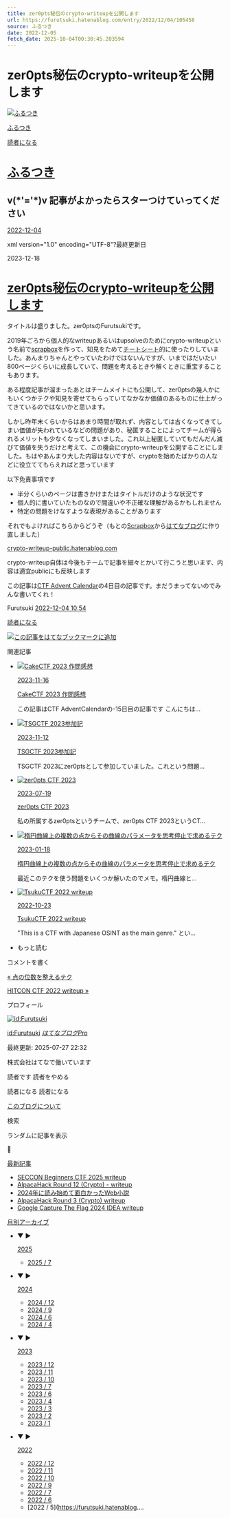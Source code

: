 ```yaml
---
title: zer0pts秘伝のcrypto-writeupを公開します
url: https://furutsuki.hatenablog.com/entry/2022/12/04/105458
source: ふるつき
date: 2022-12-05
fetch_date: 2025-10-04T00:30:45.203594
---
```


# zer0pts秘伝のcrypto-writeupを公開します

[![ふるつき](https://cdn.image.st-hatena.com/image/square/22d94d91fe8214e59637e6fa6173edbe2edc56c6/backend=imagemagick;height=128;version=1;width=128/https%3A%2F%2Fcdn.user.blog.st-hatena.com%2Fblog_custom_icon%2F96439929%2F1745809789466802)](https://furutsuki.hatenablog.com/)

[ふるつき](https://furutsuki.hatenablog.com/)

[読者になる](https://blog.hatena.ne.jp/Furutsuki/furutsuki.hatenablog.com/subscribe?utm_medium=button&utm_campaign=subscribe_blog&utm_source=blogs_topright_button)

# [ふるつき](https://furutsuki.hatenablog.com/)

## v(\*'='\*)v 記事がよかったらスターつけていってください

[2022-12-04](https://furutsuki.hatenablog.com/archive/2022/12/04)

xml version="1.0" encoding="UTF-8"?最終更新日

2023-12-18

# [zer0pts秘伝のcrypto-writeupを公開します](https://furutsuki.hatenablog.com/entry/2022/12/04/105458)

タイトルは盛りました。zer0ptsのFurutsukiです。

2019年ごろから個人的なwriteupあるいはupsolveのためにcrypto-writeupという名前で[scrapbox](https://d.hatena.ne.jp/keyword/scrapbox)を作って、知見をためて[チートシート](https://d.hatena.ne.jp/keyword/%EF%BF%BD%EF%BF%BD%EF%BF%BD%EF%BF%BD%EF%BF%BD%C8%A5%EF%BF%BD%EF%BF%BD%EF%BF%BD%EF%BF%BD%EF%BF%BD)的に使ったりしていました。あんまりちゃんとやっていたわけではないんですが、いまではだいたい800ページくらいに成長していて、問題を考えるときや解くときに重宝することもあります。

ある程度記事が溜まったあとはチームメイトにも公開して、zer0ptsの幾人かにもいくつかテクや知見を寄せてもらっていてなかなか価値のあるものに仕上がってきているのではないかと思います。

しかし昨年末くらいからはあまり時間が取れず、内容としては古くなってきてしまい価値が失われているなどの問題があり、秘匿することによってチームが得られるメリットも少なくなってしまいました。これ以上秘匿していてもだんだん滅びて価値を失うだけと考えて、この機会にcrypto-writeupを公開することにしました。もはやあんまり大した内容はないですが、cryptoを始めたばかりの人などに役立ててもらえればと思っています

以下免責事項です

* 半分くらいのページは書きかけまたはタイトルだけのような状況です
* 個人的に書いていたものなので間違いや不正確な理解があるかもしれません
* 特定の問題をけなすような表現があることがあります

それでもよければこちらからどうぞ（もとの[Scrapbox](https://d.hatena.ne.jp/keyword/Scrapbox)から[はてなブログ](https://d.hatena.ne.jp/keyword/%EF%BF%BD%CF%A4%C6%A4%CA%A5%D6%A5%EF%BF%BD%EF%BF%BD%EF%BF%BD)に作り直しました）

[crypto-writeup-public.hatenablog.com](https://crypto-writeup-public.hatenablog.com/)

crypto-writeup自体は今後もチームで記事を細々とかいて行こうと思います、内容は適宜publicにも反映します

この記事は[CTF Advent Calendar](https://adventar.org/calendars/7550)の4日目の記事です。まだうまってないのでみんな書いてくれ！

Furutsuki
[2022-12-04 10:54](https://furutsuki.hatenablog.com/entry/2022/12/04/105458)

[読者になる](https://blog.hatena.ne.jp/Furutsuki/furutsuki.hatenablog.com/subscribe?utm_campaign=subscribe_blog&utm_medium=button&utm_source=blogs_entry_footer)

[![この記事をはてなブックマークに追加](https://b.st-hatena.com/images/entry-button/button-only.gif)](https://b.hatena.ne.jp/entry/s/furutsuki.hatenablog.com/entry/2022/12/04/105458 "この記事をはてなブックマークに追加")

関連記事

* [![CakeCTF 2023 作問感想](https://cdn.image.st-hatena.com/image/square/57b921967799a0175cea068c449b1d1e0dd09b71/backend=imagemagick;height=100;version=1;width=100/https%3A%2F%2Fcdn-ak.f.st-hatena.com%2Fimages%2Ffotolife%2FF%2FFurutsuki%2F20231116%2F20231116015150.png "CakeCTF 2023 作問感想")](https://furutsuki.hatenablog.com/entry/2023/11/16/015259)

  [2023-11-16](https://furutsuki.hatenablog.com/archive/2023/11/16)

  [CakeCTF 2023 作問感想](https://furutsuki.hatenablog.com/entry/2023/11/16/015259)

  この記事はCTF AdventCalendarの-15日目の記事です こんにちは…
* [![TSGCTF 2023参加記](https://cdn.image.st-hatena.com/image/square/16c86559a3a78e67f44258cd91e37a824dd44616/backend=imagemagick;height=100;version=1;width=100/https%3A%2F%2Fcdn-ak.f.st-hatena.com%2Fimages%2Ffotolife%2FF%2FFurutsuki%2F20231112%2F20231112115543.png "TSGCTF 2023参加記")](https://furutsuki.hatenablog.com/entry/2023/11/12/121722)

  [2023-11-12](https://furutsuki.hatenablog.com/archive/2023/11/12)

  [TSGCTF 2023参加記](https://furutsuki.hatenablog.com/entry/2023/11/12/121722)

  TSGCTF 2023にzer0ptsとして参加していました。これという問題…
* [![zer0pts CTF 2023](https://cdn.image.st-hatena.com/image/square/5825958ee43f2b3f8f0ee96f782ff75e53ab4fca/backend=imagemagick;height=100;version=1;width=100/https%3A%2F%2Fcdn-ak.f.st-hatena.com%2Fimages%2Ffotolife%2FF%2FFurutsuki%2F20230719%2F20230719012214.png "zer0pts CTF 2023")](https://furutsuki.hatenablog.com/entry/2023/07/19/023705)

  [2023-07-19](https://furutsuki.hatenablog.com/archive/2023/07/19)

  [zer0pts CTF 2023](https://furutsuki.hatenablog.com/entry/2023/07/19/023705)

  私の所属するzer0ptsというチームで、zer0pts CTF 2023というCT…
* [![楕円曲線上の複数の点からその曲線のパラメータを思考停止で求めるテク](https://cdn.image.st-hatena.com/image/square/298058b2bffe422918ac5e915861b0c0839ae26b/backend=imagemagick;height=100;version=1;width=100/https%3A%2F%2Fcdn.blog.st-hatena.com%2Fimages%2Ftheme%2Fog-image-1500.png "楕円曲線上の複数の点からその曲線のパラメータを思考停止で求めるテク")](https://furutsuki.hatenablog.com/entry/2023/01/18/144400)

  [2023-01-18](https://furutsuki.hatenablog.com/archive/2023/01/18)

  [楕円曲線上の複数の点からその曲線のパラメータを思考停止で求めるテク](https://furutsuki.hatenablog.com/entry/2023/01/18/144400)

  最近このテクを使う問題をいくつか解いたのでメモ。楕円曲線と…
* [![TsukuCTF 2022 writeup ](https://cdn.image.st-hatena.com/image/square/298058b2bffe422918ac5e915861b0c0839ae26b/backend=imagemagick;height=100;version=1;width=100/https%3A%2F%2Fcdn.blog.st-hatena.com%2Fimages%2Ftheme%2Fog-image-1500.png "TsukuCTF 2022 writeup ")](https://furutsuki.hatenablog.com/entry/2022/10/23/183520)

  [2022-10-23](https://furutsuki.hatenablog.com/archive/2022/10/23)

  [TsukuCTF 2022 writeup](https://furutsuki.hatenablog.com/entry/2022/10/23/183520)

  "This is a CTF with Japanese OSINT as the main genre." とい…

* もっと読む

コメントを書く

[«
点の位数を整えるテク](https://furutsuki.hatenablog.com/entry/2022/12/13/131802)

[HITCON CTF 2022 writeup
 »](https://furutsuki.hatenablog.com/entry/2022/12/03/172249)

プロフィール

[![id:Furutsuki](https://cdn.profile-image.st-hatena.com/users/Furutsuki/profile.png?1503402472)](https://furutsuki.hatenablog.com/about)

[id:Furutsuki](https://furutsuki.hatenablog.com/about)
[*はてなブログPro*](https://blog.hatena.ne.jp/-/pro?plus_via=blog_plus_badge&utm_source=pro_badge&utm_medium=referral&utm_campaign=register_pro "はてなブログPro")

最終更新:
2025-07-27 22:32

株式会社はてなで働いています

読者です
読者をやめる

読者になる
読者になる

[このブログについて](https://furutsuki.hatenablog.com/about)

検索

ランダムに記事を表示

🔄

[最新記事](https://furutsuki.hatenablog.com/archive)

* [SECCON Beginners CTF 2025 writeup](https://furutsuki.hatenablog.com/entry/2025/07/27/223211)
* [AlpacaHack Round 12 (Crypto) - writeup](https://furutsuki.hatenablog.com/entry/2025/07/06/234110)
* [2024年に読み始めて面白かったWeb小説](https://furutsuki.hatenablog.com/entry/2024/12/28/190330)
* [AlpacaHack Round 3 (Crypto) writeup](https://furutsuki.hatenablog.com/entry/2024/09/15/201136)
* [Google Capture The Flag 2024 IDEA writeup](https://furutsuki.hatenablog.com/entry/2024/06/28/092214)

[月別アーカイブ](https://furutsuki.hatenablog.com/archive)

* ▼
  ▶

  [2025](https://furutsuki.hatenablog.com/archive/2025)
  + [2025 / 7](https://furutsuki.hatenablog.com/archive/2025/07)
* ▼
  ▶

  [2024](https://furutsuki.hatenablog.com/archive/2024)
  + [2024 / 12](https://furutsuki.hatenablog.com/archive/2024/12)
  + [2024 / 9](https://furutsuki.hatenablog.com/archive/2024/09)
  + [2024 / 6](https://furutsuki.hatenablog.com/archive/2024/06)
  + [2024 / 4](https://furutsuki.hatenablog.com/archive/2024/04)
* ▼
  ▶

  [2023](https://furutsuki.hatenablog.com/archive/2023)
  + [2023 / 12](https://furutsuki.hatenablog.com/archive/2023/12)
  + [2023 / 11](https://furutsuki.hatenablog.com/archive/2023/11)
  + [2023 / 10](https://furutsuki.hatenablog.com/archive/2023/10)
  + [2023 / 7](https://furutsuki.hatenablog.com/archive/2023/07)
  + [2023 / 6](https://furutsuki.hatenablog.com/archive/2023/06)
  + [2023 / 4](https://furutsuki.hatenablog.com/archive/2023/04)
  + [2023 / 3](https://furutsuki.hatenablog.com/archive/2023/03)
  + [2023 / 2](https://furutsuki.hatenablog.com/archive/2023/02)
  + [2023 / 1](https://furutsuki.hatenablog.com/archive/2023/01)
* ▼
  ▶

  [2022](https://furutsuki.hatenablog.com/archive/2022)
  + [2022 / 12](https://furutsuki.hatenablog.com/archive/2022/12)
  + [2022 / 11](https://furutsuki.hatenablog.com/archive/2022/11)
  + [2022 / 10](https://furutsuki.hatenablog.com/archive/2022/10)
  + [2022 / 9](https://furutsuki.hatenablog.com/archive/2022/09)
  + [2022 / 7](https://furutsuki.hatenablog.com/archive/2022/07)
  + [2022 / 6](https://furutsuki.hatenablog.com/archive/2022/06)
  + [2022 / 5](https://furutsuki.hatenablog....